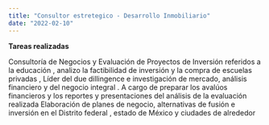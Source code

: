 ```yaml
---
title: "Consultor estretegico - Desarrollo Inmobiliario"
date: "2022-02-10"
---
```


**Tareas realizadas**

Consultoría de Negocios y Evaluación de Proyectos de Inversión referidos a la educación , analizo la factibilidad de inversión y la compra de escuelas privadas , Líder del due dillingence e investigación de mercado, análisis financiero y del negocio integral . A cargo de preparar los avalúos financieros y los reportes y presentaciones del análisis de la evaluación realizada Elaboración de planes de negocio, alternativas de fusión e inversión en el Distrito federal , estado de México y ciudades de alrededor